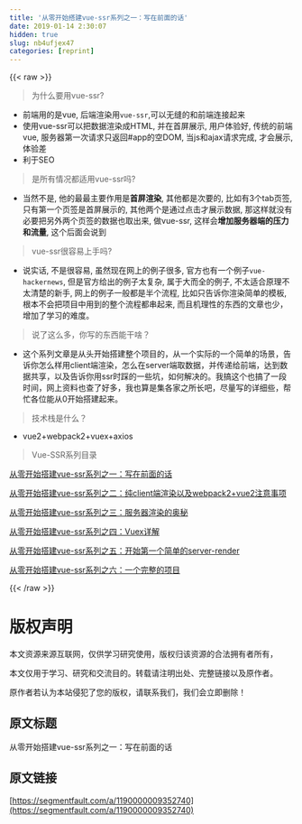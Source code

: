 ```yaml
---
title: '从零开始搭建vue-ssr系列之一：写在前面的话' 
date: 2019-01-14 2:30:07
hidden: true
slug: nb4ufjex47
categories: [reprint]
---
```


{{< raw >}}

                    
<blockquote>为什么要用vue-ssr?</blockquote>
<ul>
<li>前端用的是vue, 后端渲染用<code>vue-ssr</code>,可以无缝的和前端连接起来</li>
<li>使用vue-ssr可以把数据渲染成HTML, 并在首屏展示, 用户体验好, 传统的前端vue, 服务器第一次请求只返回#app的空DOM, 当js和ajax请求完成, 才会展示, 体验差</li>
<li>利于SEO</li>
</ul>
<blockquote>是所有情况都适用vue-ssr吗?</blockquote>
<ul><li>当然不是, 他的最最主要作用是<strong>首屏渲染</strong>, 其他都是次要的, 比如有3个tab页签, 只有第一个页签是首屏展示的, 其他两个是通过点击才展示数据, 那这样就没有必要把另外两个页签的数据也取出来, 做vue-ssr, 这样会<strong>增加服务器端的压力和流量</strong>, 这个后面会说到</li></ul>
<blockquote>vue-ssr很容易上手吗?</blockquote>
<ul><li>说实话, 不是很容易, 虽然现在网上的例子很多, 官方也有一个例子<code>vue-hackernews</code>, 但是官方给出的例子太复杂, 属于大而全的例子, 不太适合原理不太清楚的新手, 网上的例子一般都是半个流程, 比如只告诉你渲染简单的模板, 根本不会把项目中用到的整个流程都串起来, 而且机理性的东西的文章也少，增加了学习的难度。</li></ul>
<blockquote>说了这么多，你写的东西能干啥？</blockquote>
<ul><li>这个系列文章是从头开始搭建整个项目的，从一个实际的一个简单的场景，告诉你怎么样用client端渲染，怎么在server端取数据，并传递给前端，达到数据共享，以及告诉你用ssr时踩的一些坑，如何解决的。我搞这个也搞了一段时间，网上资料也查了好多，我也算是集各家之所长吧，尽量写的详细些，帮忙各位能从0开始搭建起来。</li></ul>
<blockquote>技术栈是什么？</blockquote>
<ul><li>vue2+webpack2+vuex+axios</li></ul>
<blockquote>Vue-SSR系列目录</blockquote>
<p><a href="https://segmentfault.com/a/1190000009352740">从零开始搭建vue-ssr系列之一：写在前面的话</a></p>
<p><a href="https://segmentfault.com/a/1190000009372772" target="_blank">从零开始搭建vue-ssr系列之二：纯client端渲染以及webpack2+vue2注意事项</a></p>
<p><a href="https://segmentfault.com/a/1190000009373793">从零开始搭建vue-ssr系列之三：服务器渲染的奥秘</a></p>
<p><a href="https://segmentfault.com/a/1190000009452832" target="_blank">从零开始搭建vue-ssr系列之四：Vuex详解</a></p>
<p><a href="https://segmentfault.com/a/1190000009510509">从零开始搭建vue-ssr系列之五：开始第一个简单的server-render</a></p>
<p><a href="https://segmentfault.com/a/1190000009554693" target="_blank">从零开始搭建vue-ssr系列之六：一个完整的项目</a></p>

                
{{< /raw >}}

# 版权声明
本文资源来源互联网，仅供学习研究使用，版权归该资源的合法拥有者所有，

本文仅用于学习、研究和交流目的。转载请注明出处、完整链接以及原作者。

原作者若认为本站侵犯了您的版权，请联系我们，我们会立即删除！

## 原文标题
从零开始搭建vue-ssr系列之一：写在前面的话

## 原文链接
[https://segmentfault.com/a/1190000009352740](https://segmentfault.com/a/1190000009352740)

